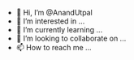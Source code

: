 - 👋 Hi, I’m @AnandUtpal
- 👀 I’m interested in ...
- 🌱 I’m currently learning ...
- 💞️ I’m looking to collaborate on ...
- 📫 How to reach me ...

<!---
AnandUtpal/AnandUtpal is a ✨ special ✨ repository because its `README.md` (this file) appears on your GitHub profile.
You can click the Preview link to take a look at your changes.
--->
